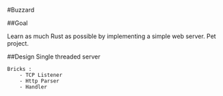 #Buzzard

##Goal

Learn as much Rust as possible by implementing a simple web server.
Pet project.

##Design
Single threaded server

    Bricks :
        - TCP Listener
        - Http Parser
        - Handler

